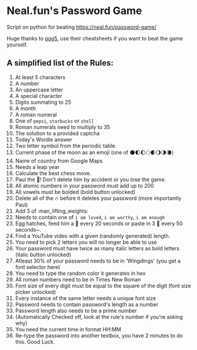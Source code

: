 # Neal.fun's Password Game
Script on python for beating https://neal.fun/password-game/

Huge thanks to [pog5](https://github.com/pog5/nealpasswordgame/tree/main), use their cheatsheets if you want to beat the game yourself.

## A simplified list of the Rules:

1. At least 5 characters
2. A number
3. An uppercase letter
4. A special character
5. Digits summating to 25
6. A month
7. A roman numeral
8. One of `pepsi`, `starbucks` or `shell`
9. Roman numerals need to multiply to 35
10. The solution to a provided captcha 
11. Today's Wordle answer 
12. Two letter symbol from the periodic table.
13. Current phase of the moon as an emoji (one of :new_moon::first_quarter_moon::waxing_gibbous_moon::full_moon::waxing_crescent_moon::waning_gibbous_moon::last_quarter_moon::waning_crescent_moon:)
14. Name of country from Google Maps 
15. Needs a leap year 
16. Calculate the best chess move.
17. Paul the :egg:! Don't delete him by accident or you lose the game.
18. All atomic numbers in your password must add up to 200
19. All vowels must be bolded (bold button unlocked)
20. Delete all of the :fire: before it deletes your password (more importantly Paul)
21. Add 3 of :man_lifting_weights: 
22. Needs to contain one of `i am loved`, `i am worthy`, `i am enough`
23. Egg hatches, feed him a :bug: every 20 seconds or paste in 3 :bug: every 50 seconds~.
24. Find a YouTube video with a given (randomly generated) length.
25. You need to pick 2 letters you will no longer be able to use
26. Your password must have twice as many italic letters as bold letters (italic button unlocked)
27. Atleast 30% of your password needs to be in 'Wingdings' (you get a font selector here)
28. You need to type the random color it generates in hex
29. All roman numbers need to be in Times New Roman
30. Font size of every digit must be equal to the square of the digit (font size picker unlocked)
31. Every instance of the same letter needs a unique font size
32. Password needs to contain password's length as a number
33. Password length also needs to be a prime number
34. (Automatically Checked off, look at the rule's number if you're asking why)
35. You need the current time in format HH:MM
36. Re-type the password into another textbox, you have 2 minutes to do this. Good Luck.

[Bypass]: CHEATS.md